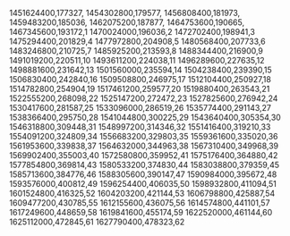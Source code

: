 1451624400,177327,
1454302800,179577,
1456808400,181973,
1459483200,185036,
1462075200,187877,
1464753600,190665,
1467345600,193172,1
1470024000,196036,2
1472702400,198941,3
1475294400,201829,4
1477972800,204908,5
1480568400,207733,6
1483246800,210725,7
1485925200,213593,8
1488344400,216900,9
1491019200,220511,10
1493611200,224038,11
1496289600,227635,12
1498881600,231642,13
1501560000,235594,14
1504238400,239390,15
1506830400,242840,16
1509508800,246975,17
1512104400,250927,18
1514782800,254904,19
1517461200,259577,20
1519880400,263543,21
1522555200,268098,22
1525147200,272472,23
1527825600,276942,24
1530417600,281587,25
1533096000,286519,26
1535774400,291143,27
1538366400,295750,28
1541044800,300225,29
1543640400,305354,30
1546318800,309448,31
1548997200,314346,32
1551416400,319210,33
1554091200,324809,34
1556683200,329803,35
1559361600,335020,36
1561953600,339838,37
1564632000,344963,38
1567310400,349968,39
1569902400,355003,40
1572580800,359952,41
1575176400,364880,42
1577854800,369814,43
1580533200,374830,44
1583038800,379359,45
1585713600,384776,46
1588305600,390147,47
1590984000,395672,48
1593576000,400812,49
1596254400,406035,50
1598932800,411094,51
1601524800,416325,52
1604203200,421144,53
1606798800,425887,54
1609477200,430785,55
1612155600,436075,56
1614574800,441101,57
1617249600,448659,58
1619841600,455174,59
1622520000,461144,60
1625112000,472845,61
1627790400,478323,62
